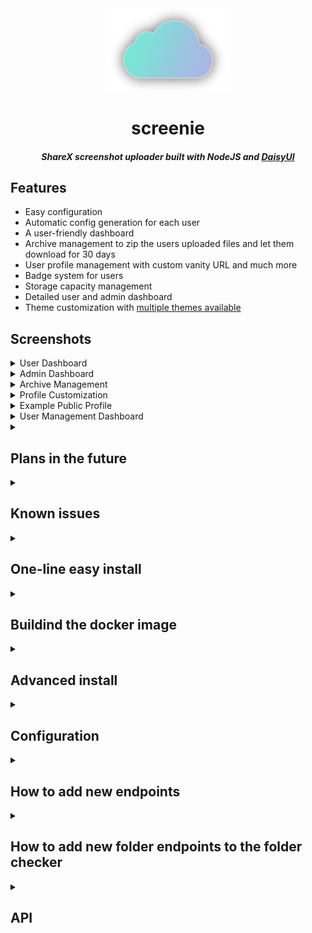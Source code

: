 <div align="center">
    <img src="preview/logo.png" width="200"/>
    <div>
        <h1>screenie</h1>
        <h5>ShareX screenshot uploader built with NodeJS and <a href="https://v5.daisyui.com/" target="_blank">DaisyUI</a></h5>
    </div>
</div>

## Features
- Easy configuration
- Automatic config generation for each user
- A user-friendly dashboard
- Archive management to zip the users uploaded files and let them download for 30 days
- User profile management with custom vanity URL and much more
- Badge system for users
- Storage capacity management
- Detailed user and admin dashboard
- Theme customization with [multiple themes available](https://v5.daisyui.com/docs/themes/)


## Screenshots
<details>
    <summary>User Dashboard</summary>
    
![image](preview/userdashboard.png)
</details>
<details>
    <summary>Admin Dashboard</summary>
    
![image](preview/admindashboard.png)
</details>
<details>
    <summary>Archive Management</summary>
    
![image](preview/archivemanagement.png)
</details>
<details>
    <summary>Profile Customization</summary>
    
![image](preview/profilecustomization.png)
</details>
<details>
    <summary>Example Public Profile</summary>
    
![image](preview/publicprofile.png)
</details>
<details>
    <summary>User Management Dashboard</summary>
    
![image](preview/usermanagement.png)
</details>

<details>
    <summary><h2>Plans in the future</h2></summary>

| Completed? | Description |
| :---: | --- |
| ❌ | Trying to move the project to a framework |
| ❌ | Spotify API for the profiles |
| ❌ | Expanding the dashboard |
| ❌ | Adding GitHub packages |

</details>


<details>
    <summary><h2>Known issues</h2></summary>


| Fixed? | Description |
| :---: | --- |
| ❌ | When uploading a profile picture, the temporary file is "busy" and can't delete |
| ❌ | Admins can demote themselves |
| ❌ | email/username/password validation needs to be fixed |

</details>

<details>
    <summary><h2>One-line easy install</h2></summary>

```Soon!```

</details>


<details>
    <summary><h2>Buildind the docker image</h2></summary>

- Build the image with command: ```docker build . -t screenie```
- Run container with command: ```docker run --name screenie -d --rm -p 80:8000 localhost/screenie:latest```

- If you want pesistent storage for database, uploads and archives, create volumes with command: ```docker volume create screenie-database-volume; docker volume create screenie-uploads-volume; docker volume create screenie-archives-volume```
- Then run the container with command ```podman run --name screenie -d --rm -p 80:8000 -v screenie-database-volume:/var/lib/mysql -v screenie-uploads-volume:/screenie/src/uploads -v screenie-archives-volume:/screenie/src/archives localhost/screenie:latest```

- You can now open screenie on the domain, you've set it up in ```data/config.json```.
</details>

<details>
    <summary><h2>Advanced install</h2></summary>


- Download / Clone the source code.
- Run `npm i` to install the packages.
- Fill in the `config.json` config file.
- Import the SQL file `db.sql`  to your database server and fill in the connection information to the `.env` file.
- If you have made any changes to the design, run `npm run build:css` to rebuild the CSS file.
- To run the server, use the command `node .` or `npm start` to run the server.
</details>

<details>
    <summary><h2>Configuration</h2></summary>

Here is a list of all the keys in the config with their meaning:

| Entry name | Description |
| --- | --- |
| `maindomain` | This is the main domain, if a domain is not set in the config it falls back to this. |
| `uploadkeylength` | The length of characters that are in the upload key. |
| `nodeserverport` | The port for the server. |
| `maxSizePerFileMB` | The maximum size per file in megabytes. |
| `discordInviteURL` | The URL for the Discord invite endpoint. (`maindomain.example/discord` is going to redirect the user to the URL given here) |

### .env File
Here is a list of all the keys in the `.env` file with their meaning:

| Entry name | Description |
| --- | --- |
| `DB_HOST` | The database host IP. |
| `DB_USER` | The database user. |
| `DB_PASSWORD` | The database password. |
| `DB_NAME` | The database name. (default: `screenie`) |
</details>

<details>
    <summary><h2>How to add new endpoints</h2></summary>
To make a new endpoint you need to make a file in the `routes` folder with your name of choice. Example: `example.js`
The empty version should look like this:
    
```js
const express = require('express')
const router = express.Router()
router.get("/", (req, res) => {
    res.send('Hello!')
})
module.exports = router;
```

Then you just need to add a new value to the `"routes.json"` array:
```json
{
        "endpoint": "/yourendpoint",
        "location": "./routes/yourfile"
}
```

> DISCLAIMER
> In your endpoint JS file, leave the router endpoint on `"/"`, since you will be giving the name of the route in the main `routes.json` file.
</details>

<details>
<summary><h2>How to add new folder endpoints to the folder checker</h2></summary>
    
To add new folders to the checker, you simply add a new list element containing the path of the folder in the `folders` variable in the `server.js` file. The checker (`/functions/check.js`) will run through all the list items, and checking them, if they exist, if they don't exist, it will make the specified folder.
</details>

<details>
    <summary><h2>API</h2></summary>

| Request type | Endpoint | Description |
| :---: | :---: | --- |
| **GET** | `/api/uploads/:uploadkey` | Returns a list of uploads uploaded with the upload key. |
| **GET** | `/api/domains` | Returns a list of all the domains. |
| **POST** | `/api/upload` | This is the upload URL, and you can use other apps to upload files. In the post body you only need the `uploadKey` and the `file`. |
| **GET** | `/api/profile_pictures` | Returns profile pictures. |
| **GET** | `/admin/user/:id` | Returns user details by user ID. |
| **POST** | `/admin/user/:id` | Updates user details by user ID. |
| **DELETE** | `/admin/user/:id` | Deletes a user by user ID. |
| **GET** | `/admin/upload/:id` | Returns upload details by upload ID. |
| **DELETE** | `/admin/upload/:id` | Deletes an upload by upload ID. |
| **GET** | `/admin/domain/:id` | Returns domain details by domain ID. |
| **POST** | `/admin/domain` | Adds a new domain. |
| **POST** | `/admin/upload/:id` | Updates domain details by domain ID. |
| **DELETE** | `/admin/upload/:id` | Deletes an upload by domain ID. |
</details>
